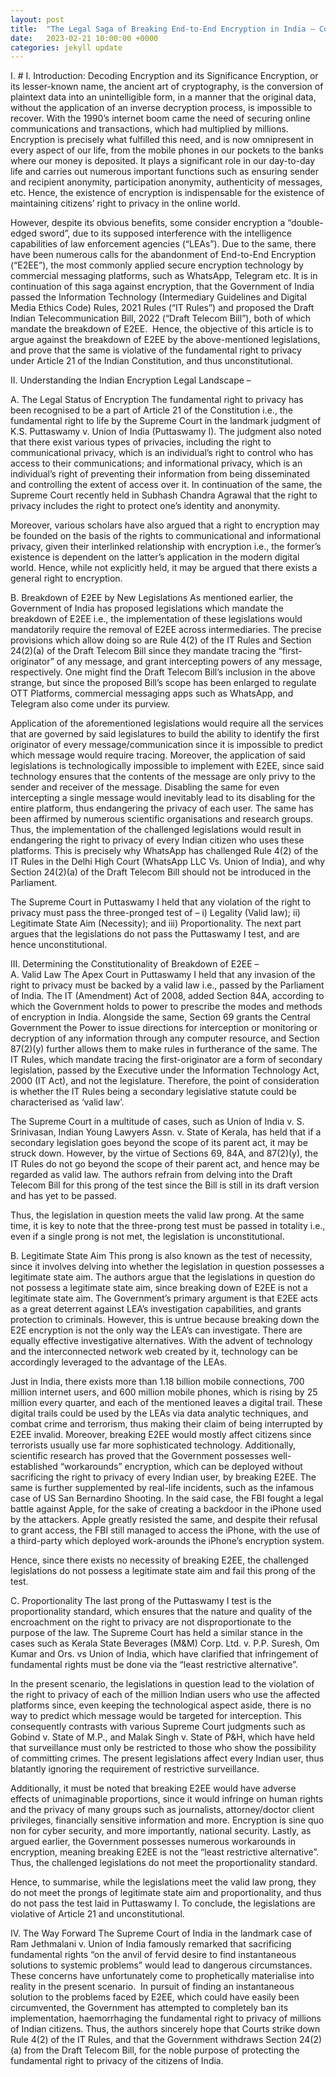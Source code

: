 ```yaml
---
layout: post
title:  "The Legal Saga of Breaking End-to-End Encryption in India – Constitutional or Unconstitutional?"
date:   2023-02-21 10:00:00 +0000
categories: jekyll update
---
```

I. # I. Introduction: Decoding Encryption and its Significance
Encryption, or its lesser-known name, the ancient art of cryptography, is the conversion of plaintext data into an unintelligible form, in a manner that the original data, without the application of an inverse decryption process, is impossible to recover.  With the 1990’s internet boom came the need of securing online communications and transactions, which had multiplied by millions. Encryption is precisely what fulfilled this need, and is now omnipresent in every aspect of our life, from the mobile phones in our pockets to the banks where our money is deposited. It plays a significant role in our day-to-day life and carries out numerous important functions such as ensuring sender and recipient anonymity, participation anonymity, authenticity of messages, etc. Hence, the existence of encryption is indispensable for the existence of maintaining citizens’ right to privacy in the online world.

However, despite its obvious benefits, some consider encryption a “double-edged sword”, due to its supposed interference with the intelligence capabilities of law enforcement agencies (“LEAs”). Due to the same, there have been numerous calls for the abandonment of End-to-End Encryption (“E2EE”), the most commonly applied secure encryption technology by commercial messaging platforms, such as WhatsApp, Telegram etc. It is in continuation of this saga against encryption, that the Government of India passed the Information Technology (Intermediary Guidelines and Digital Media Ethics Code) Rules, 2021 Rules (“IT Rules”) and proposed the Draft Indian Telecommunication Bill, 2022 (“Draft Telecom Bill”), both of which mandate the breakdown of E2EE.
​
Hence, the objective of this article is to argue against the breakdown of E2EE by the above-mentioned legislations, and prove that the same is violative of the fundamental right to privacy under Article 21 of the Indian Constitution, and thus unconstitutional.

II. Understanding the Indian Encryption Legal Landscape – 

A.  The Legal Status of Encryption
The fundamental right to privacy has been recognised to be a part of Article 21 of the Constitution i.e., the fundamental right to life by the Supreme Court in the landmark judgment of K.S. Puttaswamy v. Union of India (Puttaswamy I). The judgment also noted that there exist various types of privacies, including the right to communicational privacy, which is an individual’s right to control who has access to their communications; and informational privacy, which is an individual’s right of preventing their information from being disseminated and controlling the extent of access over it. In continuation of the same, the Supreme Court recently held in Subhash Chandra Agrawal that the right to privacy includes the right to protect one’s identity and anonymity.

Moreover, various scholars have also argued that a right to encryption may be founded on the basis of the rights to communicational and informational privacy, given their interlinked relationship with encryption i.e., the former’s existence is dependent on the latter’s application in the modern digital world. Hence, while not explicitly held, it may be argued that there exists a general right to encryption.

B.  Breakdown of E2EE by New Legislations
As mentioned earlier, the Government of India has proposed legislations which mandate the breakdown of E2EE i.e., the implementation of these legislations would mandatorily require the removal of E2EE across intermediaries. The precise provisions which allow doing so are Rule 4(2) of the IT Rules and Section 24(2)(a) of the Draft Telecom Bill since they mandate tracing the “first-originator” of any message, and grant intercepting powers of any message, respectively. One might find the Draft Telecom Bill’s inclusion in the above strange, but since the proposed Bill’s scope has been enlarged to regulate OTT Platforms, commercial messaging apps such as WhatsApp, and Telegram also come under its purview.

Application of the aforementioned legislations would require all the services that are governed by said legislatures to build the ability to identify the first originator of every message/communication since it is impossible to predict which message would require tracing. Moreover, the application of said legislations is technologically impossible to implement with E2EE, since said technology ensures that the contents of the message are only privy to the sender and receiver of the message. Disabling the same for even intercepting a single message would inevitably lead to its disabling for the entire platform, thus endangering the privacy of each user. The same has been affirmed by numerous scientific organisations and research groups. Thus, the implementation of the challenged legislations would result in endangering the right to privacy of every Indian citizen who uses these platforms. This is precisely why WhatsApp has challenged Rule 4(2) of the IT Rules in the Delhi High Court (WhatsApp LLC Vs. Union of India), and why Section 24(2)(a) of the Draft Telecom Bill should not be introduced in the Parliament.

The Supreme Court in Puttaswamy I held that any violation of the right to privacy must pass the three-pronged test of – i) Legality (Valid law); ii) Legitimate State Aim (Necessity); and iii) Proportionality. The next part argues that the legislations do not pass the Puttaswamy I test, and are hence unconstitutional.

III. Determining the Constitutionality of Breakdown of E2EE –  
A.  Valid Law
The Apex Court in Puttaswamy I held that any invasion of the right to privacy must be backed by a valid law i.e., passed by the Parliament of India. The IT (Amendment) Act of 2008, added Section 84A, according to which the Government holds to power to prescribe the modes and methods of encryption in India. Alongside the same, Section 69 grants the Central Government the Power to issue directions for interception or monitoring or decryption of any information through any computer resource, and Section 87(2)(y) further allows them to make rules in furtherance of the same. The IT Rules, which mandate tracing the first-originator are a form of secondary legislation, passed by the Executive under the Information Technology Act, 2000 (IT Act), and not the legislature. Therefore, the point of consideration is whether the IT Rules being a secondary legislative statute could be characterised as ‘valid law’.

The Supreme Court in a multitude of cases, such as Union of India v. S. Srinivasan, Indian Young Lawyers Assn. v. State of Kerala, has held that if a secondary legislation goes beyond the scope of its parent act, it may be struck down. However, by the virtue of Sections 69, 84A, and 87(2)(y), the IT Rules do not go beyond the scope of their parent act, and hence may be regarded as valid law. The authors refrain from delving into the Draft Telecom Bill for this prong of the test since the Bill is still in its draft version and has yet to be passed.

Thus, the legislation in question meets the valid law prong. At the same time, it is key to note that the three-prong test must be passed in totality i.e., even if a single prong is not met, the legislation is unconstitutional.

B.  Legitimate State Aim
This prong is also known as the test of necessity, since it involves delving into whether the legislation in question possesses a legitimate state aim. The authors argue that the legislations in question do not possess a legitimate state aim, since breaking down of E2EE is not a legitimate state aim. The Government’s primary argument is that E2EE acts as a great deterrent against LEA’s investigation capabilities, and grants protection to criminals. However, this is untrue because breaking down the E2E encryption is not the only way the LEA’s can investigate. There are equally effective investigative alternatives. With the advent of technology and the interconnected network web created by it, technology can be accordingly leveraged to the advantage of the LEAs.

Just in India, there exists more than 1.18 billion mobile connections, 700 million internet users, and 600 million mobile phones, which is rising by 25 million every quarter, and each of the mentioned leaves a digital trail. These digital trails could be used by the LEAs via data analytic techniques, and combat crime and terrorism, thus making their claim of being interrupted by E2EE invalid. Moreover, breaking E2EE would mostly affect citizens since terrorists usually use far more sophisticated technology. Additionally, scientific research has proved that the Government possesses  well-established “workarounds”  encryption, which can be deployed without sacrificing the right to privacy of every Indian user, by breaking E2EE. The same is further supplemented by real-life incidents, such as the infamous case of US San Bernardino Shooting. In the said case, the FBI fought a legal battle against Apple, for the sake of creating a backdoor in the iPhone used by the attackers. Apple greatly resisted the same, and despite their refusal to grant access, the FBI still managed to access the iPhone, with the use of a third-party which deployed work-arounds the iPhone’s encryption system.

Hence, since there exists no necessity of breaking E2EE, the challenged legislations do not possess a legitimate state aim and fail this prong of the test.

C.  Proportionality
The last prong of the Puttaswamy I test is the proportionality standard, which ensures that the nature and quality of the encroachment on the right to privacy are not disproportionate to the purpose of the law. The Supreme Court has held a similar stance in the cases such as Kerala State Beverages (M&M) Corp. Ltd. v. P.P. Suresh, Om Kumar and Ors. vs Union of India, which have clarified that infringement of fundamental rights must be done via the “least restrictive alternative”.

In the present scenario, the legislations in question lead to the violation of the right to privacy of each of the million Indian users who use the affected platforms since, even keeping the technological aspect aside, there is no way to predict which message would be targeted for interception. This consequently contrasts with various Supreme Court judgments such as Gobind v. State of M.P., and Malak Singh v. State of P&H, which have held that surveillance must only be restricted to those who show the possibility of committing crimes. The present legislations affect every Indian user, thus blatantly ignoring the requirement of restrictive surveillance.

Additionally, it must be noted that breaking E2EE would have adverse effects of unimaginable proportions, since it would infringe on human rights and the privacy of many groups such as journalists, attorney/doctor client privileges, financially sensitive information and more. Encryption is sine quo non for cyber security, and more importantly, national security. Lastly, as argued earlier, the Government possesses numerous workarounds in encryption, meaning breaking E2EE is not the “least restrictive alternative”. Thus, the challenged legislations do not meet the proportionality standard.

Hence, to summarise, while the legislations meet the valid law prong, they do not meet the prongs of legitimate state aim and proportionality, and thus do not pass the test laid in Puttaswamy I. To conclude, the legislations are violative of Article 21 and unconstitutional.

IV. The Way Forward
The Supreme Court of India in the landmark case of Ram Jethmalani v. Union of India famously remarked that sacrificing fundamental rights “on the anvil of fervid desire to find instantaneous solutions to systemic problems” would lead to dangerous circumstances. These concerns have unfortunately come to prophetically materialise into reality in the present scenario.
​
In pursuit of finding an instantaneous solution to the problems faced by E2EE, which could have easily been circumvented, the Government has attempted to completely ban its implementation, haemorrhaging the fundamental right to privacy of millions of Indian citizens. Thus, the authors sincerely hope that Courts strike down Rule 4(2) of the IT Rules, and that the Government withdraws Section 24(2)(a) from the Draft Telecom Bill, for the noble purpose of protecting the fundamental right to privacy of the citizens of India.